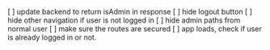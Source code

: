 [ ] update backend to return isAdmin in response
[ ] hide logout button
[ ] hide other navigation if user is not logged in
[ ] hide admin paths from normal user
[ ] make sure the routes are secured
[ ] app loads, check if user is already logged in or not.